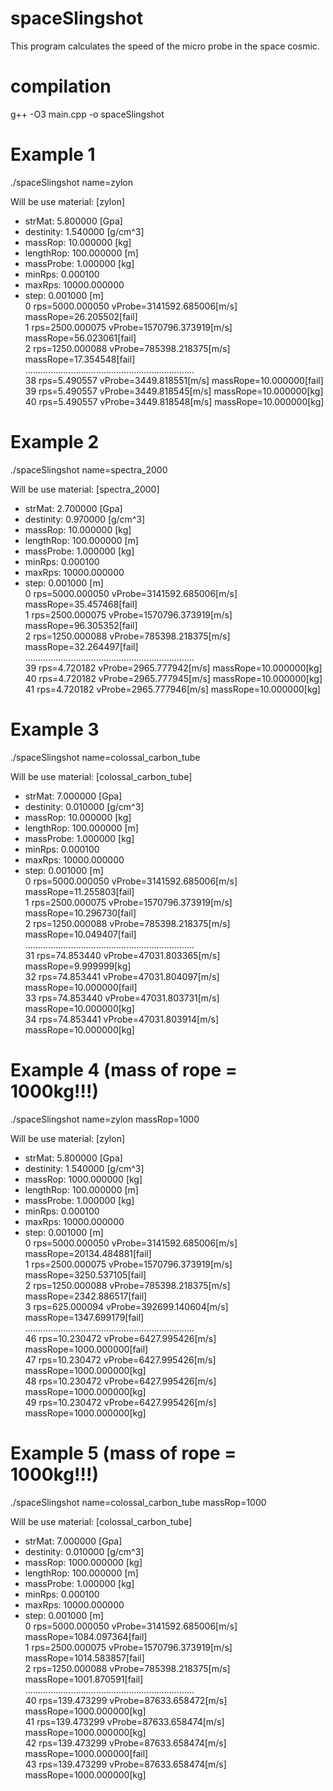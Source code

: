 # spaceSlingshot

This program calculates the speed of the micro probe in the space cosmic.

# compilation

g++ -O3 main.cpp -o spaceSlingshot

# Example 1

./spaceSlingshot name=zylon

Will be use material: [zylon]
 - strMat:    5.800000 [Gpa]
 - destinity: 1.540000 [g/cm^3]
 - massRop:   10.000000 [kg]
 - lengthRop: 100.000000 [m]
 - massProbe: 1.000000 [kg]
 - minRps:    0.000100
 - maxRps:    10000.000000
 - step:      0.001000 [m]<br />
   0 rps=5000.000050 vProbe=3141592.685006[m/s] massRope=26.205502[fail]<br />
   1 rps=2500.000075 vProbe=1570796.373919[m/s] massRope=56.023061[fail]<br />
   2 rps=1250.000088 vProbe=785398.218375[m/s] massRope=17.354548[fail]<br />
   ...................................................................<br />
   38 rps=5.490557 vProbe=3449.818551[m/s] massRope=10.000000[fail]<br />
   39 rps=5.490557 vProbe=3449.818545[m/s] massRope=10.000000[kg]<br />
   40 rps=5.490557 vProbe=3449.818548[m/s] massRope=10.000000[kg]<br />


# Example 2
./spaceSlingshot name=spectra_2000

Will be use material: [spectra_2000]
 - strMat:    2.700000 [Gpa]
 - destinity: 0.970000 [g/cm^3]
 - massRop:   10.000000 [kg]
 - lengthRop: 100.000000 [m]
 - massProbe: 1.000000 [kg]
 - minRps:    0.000100
 - maxRps:    10000.000000
 - step:      0.001000 [m]<br />
   0 rps=5000.000050 vProbe=3141592.685006[m/s] massRope=35.457468[fail]<br />
   1 rps=2500.000075 vProbe=1570796.373919[m/s] massRope=96.305352[fail]<br />
   2 rps=1250.000088 vProbe=785398.218375[m/s] massRope=32.264497[fail]<br />
   ...................................................................<br />
   39 rps=4.720182 vProbe=2965.777942[m/s] massRope=10.000000[kg]<br />
   40 rps=4.720182 vProbe=2965.777945[m/s] massRope=10.000000[kg]<br />
   41 rps=4.720182 vProbe=2965.777946[m/s] massRope=10.000000[kg]<br />


# Example 3

./spaceSlingshot name=colossal_carbon_tube

Will be use material: [colossal_carbon_tube]
 - strMat:    7.000000 [Gpa]
 - destinity: 0.010000 [g/cm^3]
 - massRop:   10.000000 [kg]
 - lengthRop: 100.000000 [m]
 - massProbe: 1.000000 [kg]
 - minRps:    0.000100
 - maxRps:    10000.000000
 - step:      0.001000 [m]<br />
   0 rps=5000.000050 vProbe=3141592.685006[m/s] massRope=11.255803[fail]<br />
   1 rps=2500.000075 vProbe=1570796.373919[m/s] massRope=10.296730[fail]<br />
   2 rps=1250.000088 vProbe=785398.218375[m/s] massRope=10.049407[fail]<br />
   ...................................................................<br />
   31 rps=74.853440 vProbe=47031.803365[m/s] massRope=9.999999[kg]<br />
   32 rps=74.853441 vProbe=47031.804097[m/s] massRope=10.000000[fail]<br />
   33 rps=74.853440 vProbe=47031.803731[m/s] massRope=10.000000[kg]<br />
   34 rps=74.853441 vProbe=47031.803914[m/s] massRope=10.000000[kg]<br />


# Example 4 (mass of rope = 1000kg!!!)

./spaceSlingshot name=zylon massRop=1000

Will be use material: [zylon]
 - strMat:    5.800000 [Gpa]
 - destinity: 1.540000 [g/cm^3]
 - massRop:   1000.000000 [kg]
 - lengthRop: 100.000000 [m]
 - massProbe: 1.000000 [kg]
 - minRps:    0.000100
 - maxRps:    10000.000000
 - step:      0.001000 [m]<br />
   0 rps=5000.000050 vProbe=3141592.685006[m/s] massRope=20134.484881[fail]<br />
   1 rps=2500.000075 vProbe=1570796.373919[m/s] massRope=3250.537105[fail]<br />
   2 rps=1250.000088 vProbe=785398.218375[m/s] massRope=2342.886517[fail]<br />
   3 rps=625.000094 vProbe=392699.140604[m/s] massRope=1347.699179[fail]<br />
   ...................................................................<br />
  46 rps=10.230472 vProbe=6427.995426[m/s] massRope=1000.000000[fail]<br />
  47 rps=10.230472 vProbe=6427.995426[m/s] massRope=1000.000000[kg]<br />
  48 rps=10.230472 vProbe=6427.995426[m/s] massRope=1000.000000[kg]<br />
  49 rps=10.230472 vProbe=6427.995426[m/s] massRope=1000.000000[kg]<br />


# Example 5 (mass of rope = 1000kg!!!)

./spaceSlingshot name=colossal_carbon_tube massRop=1000

Will be use material: [colossal_carbon_tube]
 - strMat:    7.000000 [Gpa]
 - destinity: 0.010000 [g/cm^3]
 - massRop:   1000.000000 [kg]
 - lengthRop: 100.000000 [m]
 - massProbe: 1.000000 [kg]
 - minRps:    0.000100
 - maxRps:    10000.000000
 - step:      0.001000 [m]<br />
   0 rps=5000.000050 vProbe=3141592.685006[m/s] massRope=1084.097364[fail]<br />
   1 rps=2500.000075 vProbe=1570796.373919[m/s] massRope=1014.583857[fail]<br />
   2 rps=1250.000088 vProbe=785398.218375[m/s] massRope=1001.870591[fail]<br />
   ...................................................................<br />
   40 rps=139.473299 vProbe=87633.658472[m/s] massRope=1000.000000[kg]<br />
   41 rps=139.473299 vProbe=87633.658474[m/s] massRope=1000.000000[kg]<br />
   42 rps=139.473299 vProbe=87633.658474[m/s] massRope=1000.000000[fail]<br />
   43 rps=139.473299 vProbe=87633.658474[m/s] massRope=1000.000000[kg]<br />
